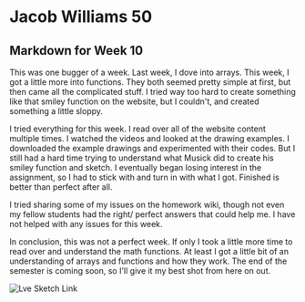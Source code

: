 # Jacob Williams 50
## Markdown for Week 10

This was one bugger of a week.  Last week, I dove into arrays.  This week, I got a little more into functions.  They both seemed pretty simple at first, but then came all the complicated stuff.  I tried way too hard to create something like that smiley function on the website, but I couldn't, and created something a little sloppy.

I tried everything for this week.  I read over all of the website content multiple times.  I watched the videos and looked at the drawing examples.  I downloaded the example drawings and experimented with their codes.  But I still had a hard time trying to understand what Musick did to create his smiley function and sketch. I eventually began losing interest in the assignment, so I had to stick with and turn in with what I got.  Finished is better than perfect after all.

I tried sharing some of my issues on the homework wiki, though not even my fellow students had the right/ perfect answers that could help me.  I have not helped with any issues for this week.

In conclusion, this was not a perfect week.  If only I took a little more time to read over and understand the math functions.  At least I got a little bit of an understanding of arrays and functions and how they work.  The end of the semester is coming soon, so I'll give it my best shot from here on out.

![Lve Sketch Link](https://jaketheflare.github.io/120-work/hw-10/)
